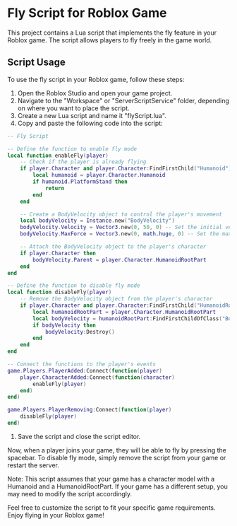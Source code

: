 # Fly Script for Roblox Game

This project contains a Lua script that implements the fly feature in your Roblox game. The script allows players to fly freely in the game world.

## Script Usage

To use the fly script in your Roblox game, follow these steps:

1. Open the Roblox Studio and open your game project.
2. Navigate to the "Workspace" or "ServerScriptService" folder, depending on where you want to place the script.
3. Create a new Lua script and name it "flyScript.lua".
4. Copy and paste the following code into the script:

```lua
-- Fly Script

-- Define the function to enable fly mode
local function enableFly(player)
    -- Check if the player is already flying
    if player.Character and player.Character:FindFirstChild("Humanoid") then
        local humanoid = player.Character.Humanoid
        if humanoid.PlatformStand then
            return
        end
    end

    -- Create a BodyVelocity object to control the player's movement
    local bodyVelocity = Instance.new("BodyVelocity")
    bodyVelocity.Velocity = Vector3.new(0, 50, 0) -- Set the initial velocity to make the player start flying
    bodyVelocity.MaxForce = Vector3.new(0, math.huge, 0) -- Set the maximum force to allow unlimited flying

    -- Attach the BodyVelocity object to the player's character
    if player.Character then
        bodyVelocity.Parent = player.Character.HumanoidRootPart
    end
end

-- Define the function to disable fly mode
local function disableFly(player)
    -- Remove the BodyVelocity object from the player's character
    if player.Character and player.Character:FindFirstChild("HumanoidRootPart") then
        local humanoidRootPart = player.Character.HumanoidRootPart
        local bodyVelocity = humanoidRootPart:FindFirstChildOfClass("BodyVelocity")
        if bodyVelocity then
            bodyVelocity:Destroy()
        end
    end
end

-- Connect the functions to the player's events
game.Players.PlayerAdded:Connect(function(player)
    player.CharacterAdded:Connect(function(character)
        enableFly(player)
    end)
end)

game.Players.PlayerRemoving:Connect(function(player)
    disableFly(player)
end)
```

1. Save the script and close the script editor.

Now, when a player joins your game, they will be able to fly by pressing the spacebar. To disable fly mode, simply remove the script from your game or restart the server.

Note: This script assumes that your game has a character model with a Humanoid and a HumanoidRootPart. If your game has a different setup, you may need to modify the script accordingly.

Feel free to customize the script to fit your specific game requirements. Enjoy flying in your Roblox game!
<!-- bY zRaYsu -->